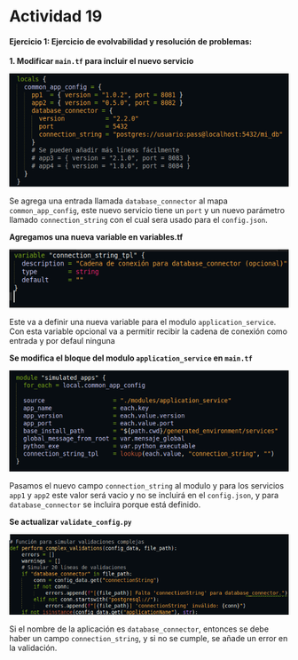 
# Actividad 19

#### **Ejercicio 1: Ejercicio de evolvabilidad y resolución de problemas:**


**1. Modificar `main.tf` para incluir el nuevo servicio**

![Descripción](Imagenes/fot1.png)

Se agrega una entrada llamada `database_connector` al mapa `common_app_config`,
este nuevo servicio tiene un `port` y un nuevo parámetro llamado `connection_string` con el cual sera usado para el `config.json`.


**Agregamos una nueva variable en variables.tf**

![Descripción](Imagenes/fot2.png)

Este va a definir una nueva variable para el modulo `application_service`. Con esta variable opcional va a permitir recibir la cadena de conexión como entrada y por defaul ninguna



**Se modifica el bloque del modulo `application_service` en `main.tf`**

![Descripción](Imagenes/fot3.png)

Pasamos el nuevo campo `connection_string` al modulo y
para los servicios `app1` y `app2` este valor será vacio y no se incluirá en el `config.json`, y  para `database_connector` se incluira porque está definido.


**Se actualizar `validate_config.py`**

![Descripción](Imagenes/fot4.png)

Si el nombre de la aplicación es `database_connector`, entonces  se debe haber un campo `connection_string`, y si no se cumple, se añade un error en la validación.
